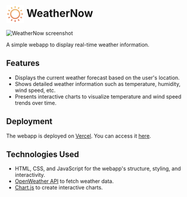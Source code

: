<div>
	 <h1> 
		 <img src="https://github.com/Major2571/WeatherNow/blob/main/assets/images/weather_icons/01d.svg" width="48" align="center"/> 
     WeatherNow
	 </h1>
</div>

![WeatherNow screenshot](https://github.com/Major2571/WeatherNow/assets/99849455/aba3eb4e-fbeb-419c-9d81-0b1e5fd793f6)

A simple webapp to display real-time weather information.

## Features

- Displays the current weather forecast based on the user's location.
- Shows detailed weather information such as temperature, humidity, wind speed, etc.
- Presents interactive charts to visualize temperature and wind speed trends over time.

## Deployment

The webapp is deployed on [Vercel](https://vercel.com/). You can access it [here](https://weather-now-rose.vercel.app/).

## Technologies Used

-   HTML, CSS, and JavaScript for the webapp's structure, styling, and interactivity.
-   [OpenWeather API](https://openweathermap.org/api) to fetch weather data.
-   [Chart.js](https://www.chartjs.org/) to create interactive charts.